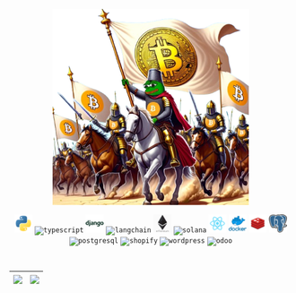 <p align="center"><img width="350" height="350" src="./assets/pepe.png" /></p>

<p align="center">
  <code><img height="32" alt="python" src="https://raw.githubusercontent.com/github/explore/80688e429a7d4ef2fca1e82350fe8e3517d3494d/topics/python/python.png"></code>
  <code><img height="32" alt="typescript" src="https://cdn-icons-png.flaticon.com/512/5968/5968381.png"></code>
  <code><img height="32" alt="django" src="https://raw.githubusercontent.com/github/explore/80688e429a7d4ef2fca1e82350fe8e3517d3494d/topics/django/django.png"></code>
  <code><img height="32" alt="langchain" src="https://framerusercontent.com/images/fiyH75YYr8PgRjfbVualMdYW8.png"></code>
  <code><img height="32" alt="solidity" src="https://raw.githubusercontent.com/github/explore/80688e429a7d4ef2fca1e82350fe8e3517d3494d/topics/ethereum/ethereum.png"></code>
  <code><img height="32" alt="solana" src="https://upload.wikimedia.org/wikipedia/en/b/b9/Solana_logo.png"></code>
  <code><img height="32" alt="react" src="https://raw.githubusercontent.com/github/explore/80688e429a7d4ef2fca1e82350fe8e3517d3494d/topics/react/react.png"></code>
  <code><img height="32" alt="docker" src="https://raw.githubusercontent.com/github/explore/80688e429a7d4ef2fca1e82350fe8e3517d3494d/topics/docker/docker.png"></code>
  <code><img height="32" alt="redis" src="https://raw.githubusercontent.com/github/explore/80688e429a7d4ef2fca1e82350fe8e3517d3494d/topics/redis/redis.png"></code>
  <code><img height="32" alt="postgresql" src="https://raw.githubusercontent.com/github/explore/80688e429a7d4ef2fca1e82350fe8e3517d3494d/topics/postgresql/postgresql.png"></code>
  <code><img height="32" alt="postgresql" src="https://img.icons8.com/?size=512&id=zJh5Gyrd6ZKu&format=png"></code>
  <code><img height="32" alt="shopify" src="https://cdn3.iconfinder.com/data/icons/social-media-2068/64/_shopping-512.png"></code>
  <code><img height="32" alt="wordpress" src="https://upload.wikimedia.org/wikipedia/commons/thumb/9/98/WordPress_blue_logo.svg/1024px-WordPress_blue_logo.svg.png"></code>
  <code><img height="32" alt="odoo" src="https://w7.pngwing.com/pngs/862/702/png-transparent-code-development-logo-odoo-logos-icon.png"></code>
</p>

<br />

|<img align="center" src="https://github-readme-stats-rose-nine-49.vercel.app/api?username=FlorianMgs&show_icons=true&include_all_commits=true&theme=transparent&hide_border=true" /> | <img align="center" src="https://github-readme-stats-rose-nine-49.vercel.app/api/top-langs/?username=FlorianMgs&layout=compact&theme=transparent&hide_border=true" /> |
| ------------- | ------------- |
